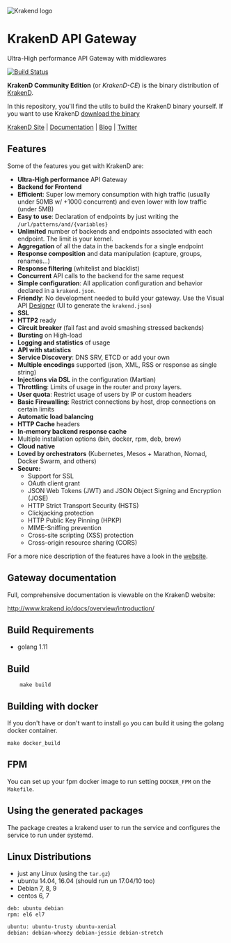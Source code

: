 ![Krakend logo](https://github.com/devopsfaith/krakend/blob/master/docs/images/krakend.png)

# KrakenD API Gateway
Ultra-High performance API Gateway with middlewares

[![Build Status](https://travis-ci.org/devopsfaith/krakend-ce.svg?branch=master)](https://travis-ci.org/devopsfaith/krakend-ce)

**KrakenD Community Edition** (or *KrakenD-CE*) is the binary distribution of [KrakenD](http://www.krakend.io).

In this repository, you'll find the utils to build the KrakenD binary yourself. If you want to use KrakenD [download the binary](http://www.krakend.io/download/)

[KrakenD Site](http://www.krakend.io/) | [Documentation](http://www.krakend.io/docs/overview/introduction/) | [Blog](http://www.krakend.io/blog) | [Twitter](https://twitter.com/devopsfaith)

## Features
Some of the features you get with KrakenD are:

- **Ultra-High performance** API Gateway
- **Backend for Frontend**
- **Efficient**: Super low memory consumption with high traffic (usually under 50MB w/ +1000 concurrent) and even lower with low traffic (under 5MB)
- **Easy to use**: Declaration of endpoints by just writing the `/url/patterns/and/{variables}`
- **Unlimited** number of backends and endpoints associated with each endpoint. The limit is your kernel.
- **Aggregation** of all the data in the backends for a single endpoint
- **Response composition** and data manipulation (capture, groups, renames...)
- **Response filtering** (whitelist and blacklist)
- **Concurrent** API calls to the backend for the same request
- **Simple configuration**: All application configuration and behavior declared in a `krakend.json`.
- **Friendly**: No development needed to build your gateway. Use the Visual API [Designer](http://www.krakend.io/designer/) (UI to generate the `krakend.json`)
- **SSL**
- **HTTP2** ready
- **Circuit breaker** (fail fast and avoid smashing stressed backends)
- **Bursting** on High-load
- **Logging and statistics** of usage
- **API with statistics**
- **Service Discovery**: DNS SRV, ETCD or add your own
- **Multiple encodings** supported (json, XML, RSS or response as single string)
- **Injections via DSL** in the configuration (Martian)
- **Throttling**: Limits of usage in the router and proxy layers.
- **User quota**: Restrict usage of users by IP or custom headers
- **Basic Firewalling**: Restrict connections by host, drop connections on certain limits
- **Automatic load balancing**
- **HTTP Cache** headers
- **In-memory backend response cache**
- Multiple installation options (bin, docker, rpm, deb, brew)
- **Cloud native**
- **Loved by orchestrators** (Kubernetes, Mesos + Marathon, Nomad, Docker Swarm, and others)
- **Secure:**
    - Support for SSL
    - OAuth client grant
    - JSON Web Tokens (JWT) and JSON Object Signing and Encryption (JOSE)
    - HTTP Strict Transport Security (HSTS)
    - Clickjacking protection
    - HTTP Public Key Pinning (HPKP)
    - MIME-Sniffing prevention
    - Cross-site scripting (XSS) protection
    - Cross-origin resource sharing (CORS)


For a more nice description of the features have a look in the [website](http://www.krakend.io/features/).
## Gateway documentation

Full, comprehensive documentation is viewable on the KrakenD website:

http://www.krakend.io/docs/overview/introduction/

## Build Requirements

- golang 1.11

## Build
```
    make build
```

## Building with docker

If you don't have or don't want to install `go` you can build it using the golang docker container.
```
make docker_build
```

## FPM
You can set up your fpm docker image to run setting `DOCKER_FPM` on the `Makefile`.


## Using the generated packages
The package creates a krakend user to run the service and configures the service to run under systemd.

## Linux Distributions
* just any Linux (using the `tar.gz`)
* ubuntu 14.04, 16.04 (should run un 17.04/10 too)
* Debian 7, 8, 9
* centos 6, 7

```
deb: ubuntu debian
rpm: el6 el7

ubuntu: ubuntu-trusty ubuntu-xenial
debian: debian-wheezy debian-jessie debian-stretch
```
